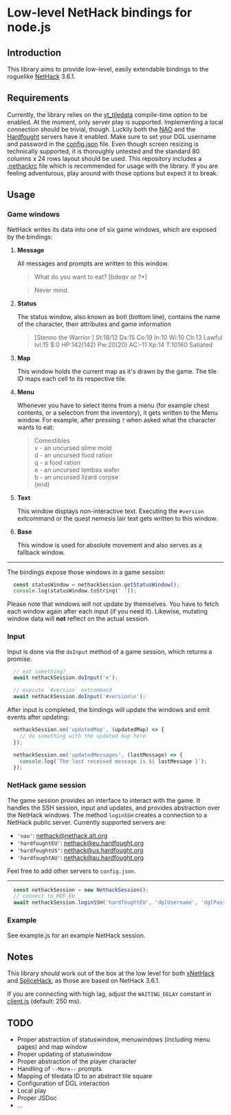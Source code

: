 # Low-level NetHack bindings for node.js

## Introduction

This library aims to provide low-level, easily extendable bindings to the roguelike [NetHack](https://nethack.org) 3.6.1.

## Requirements

Currently, the library relies on the [vt_tiledata](https://nethackwiki.com/wiki/vt_tiledata) compile-time option to be enabled. At the moment, only server play is supported. Implementing a local connection should be trivial, though. Luckily both the [NAO](https://nethack.alt.org) and the [Hardfought](https://hardfought.org) servers have it enabled. Make sure to set your DGL username and password in the [config.json](./config.json) file. Even though screen resizing is technically supported, it is thoroughly untested and the standard 80 columns x 24 rows layout should be used. This repository includes a [.nethackrc](./.nethackrc) file which is recommended for usage with the library. If you are feeling adventurous, play around with those options but expect it to break.

## Usage

### Game windows

NetHack writes its data into one of six game windows, which are exposed by the bindings:

1.  **Message**

    All messages and prompts are written to this window.

    > What do you want to eat? [bdeqv or ?*] 

    > Never mind.

2.  **Status**

    The status window, also known as botl (bottom line), contains the name of the character, their attributes and game information

    > [Stenno the Warrior            ] St:18/12 Dx:15 Co:19 In:10 Wi:10 Ch:13 Lawful   lvl:15 $:0 HP:142(142) Pw:20(20) AC:-11 Xp:14 T:10160 Satiated

3.  **Map**

    This window holds the current map as it's drawn by the game. The tile ID maps each cell to its respective tile.

4.  **Menu**

    Whenever you have to select items from a menu (for example chest contents, or a selection from the inventory), it gets written to the Menu window. For example, after pressing `?` when asked what the character wants to eat:

    > Comestibles     
    > v - an uncursed slime mold   
    > d - an uncursed food ration   
    > q - a food ration   
    > e - an uncursed lembas wafer   
    > b - an uncursed lizard corpse   
    > (end)   

5.  **Text**

    This window displays non-interactive text. Executing the `#version` extcommand or the quest nemesis lair text gets written to this window.

6.  **Base**

    This window is used for absolute movement and also serves as a fallback window.

---

The bindings expose those windows in a game session:

```javascript
  const statusWindow = nethackSession.getStatusWindow();
  console.log(statusWindow.toString(' '));
```

Please note that windows will not update by themselves. You have to fetch each window again after each input (if you need it).
Likewise, mutating window data will **not** reflect on the actual session.

### Input

Input is done via the `doInput` method of a game session, which returns a promise.

```javascript
  // eat something?
  await nethackSession.doInput('e');
```

```javascript
  // execute `#version` extcommand
  await nethackSession.doInput('#version\n');
```

After input is completed, the bindings will update the windows and emit events after updating:

```javascript
  nethackSession.on('updatedMap', (updatedMap) => {
    // do something with the updated map here
  });
```

```javascript
  nethackSession.on('updatedMessages', (lastMessage) => {
    console.log(`The last received message is ${ lastMessage }`);
  });
```



### NetHack game session

The game session provides an interface to interact with the game. It handles the SSH session, input and updates, and provides abstraction over the NetHack windows. The method `loginSSH` creates a connection to a NetHack public server. Currently supported servers are:

+ `'nao'`:          nethack@nethack.alt.org
+ `'hardfoughtEU'`: nethack@eu.hardfought.org
+ `'hardfoughtUS'`: nethack@us.hardfought.org
+ `'hardfoughtAU'`: nethack@au.hardfought.org

Feel free to add other servers to `config.json`.

---

```javascript
  const nethackSession = new NethackSession();
  // connect to HDF-EU
  await nethackSession.loginSSH('hardfoughtEU', 'dglUsername', 'dglPassword');
```

### Example

See example.js for an example NetHack session.

## Notes

This library _should_ work out of the box at the low level for both [xNetHack](https://github.com/copperwater/xNetHack) and [SpliceHack](https://nethackwiki.com/wiki/SpliceHack), as those are based on NetHack 3.6.1.

If you are connecting with high lag, adjust the `WAITING_DELAY` constant in [client.js](./client.js) (default: 250 ms).

## TODO

+ Proper abstraction of statuswindow, menuwindows (including menu pages) and map window
+ Proper updating of statuswindow
+ Proper abstraction of the player character
+ Handling of `--More--` prompts
+ Mapping of tiledata ID to an abstract tile square
+ Configuration of DGL interaction
+ Local play
+ Proper JSDoc
+ ...